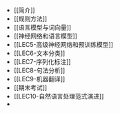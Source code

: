- [[简介]]
- [[规则方法]]
- [[语言模型与词向量]]
- [[神经网络和语言模型]]
- [[LEC5-高级神经网络和预训练模型]]
- [[LEC6-文本分类]]
- [[LEC7-序列化标注]]
- [[LEC8-句法分析]]
- [[LEC9-机器翻译]]
- [[期末考试]]
- [[LEC10-自然语言处理范式演进]]
-